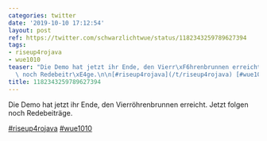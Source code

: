 ```yaml
---
categories: twitter
date: '2019-10-10 17:12:54'
layout: post
ref: https://twitter.com/schwarzlichtwue/status/1182343259789627394
tags:
- riseup4rojava
- wue1010
teaser: "Die Demo hat jetzt ihr Ende, den Vierr\xF6hrenbrunnen erreicht. Jetzt folgen\
  \ noch Redebeitr\xE4ge.\n\n[#riseup4rojava](/t/riseup4rojava) [#wue1010](/t/wue1010)"
title: 1182343259789627394
---
```

Die Demo hat jetzt ihr Ende, den Vierröhrenbrunnen erreicht. Jetzt folgen noch Redebeiträge.

[#riseup4rojava](/t/riseup4rojava) [#wue1010](/t/wue1010)